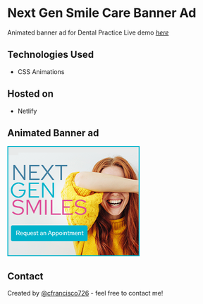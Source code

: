 # Next Gen Smile Care Banner Ad

Animated banner ad for Dental Practice
Live demo [_here_](https://nextgen-banner-ad-300x250.netlify.app/)

## Technologies Used

- CSS Animations

## Hosted on

- Netlify

## Animated Banner ad

![Example screenshot](./assets/images/NextGenSmiles_300x250.png)

## Contact

Created by [@cfrancisco726](http://www.carlofrancisco.com) - feel free to contact me!
